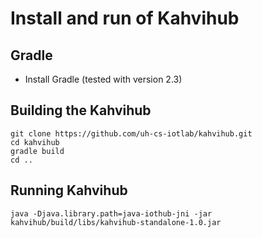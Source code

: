 # Install and run of Kahvihub

Gradle
-------
+ Install Gradle (tested with version 2.3)

Building the Kahvihub
---------------------
```
git clone https://github.com/uh-cs-iotlab/kahvihub.git
cd kahvihub
gradle build
cd ..
```

Running Kahvihub
---------------------
```
java -Djava.library.path=java-iothub-jni -jar kahvihub/build/libs/kahvihub-standalone-1.0.jar
```

